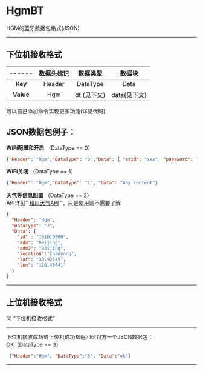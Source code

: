 # HgmBT

HGM的蓝牙数据包格式(JSON)

---

## 下位机接收格式

|------|数据头标识|数据类型    |数据块      |
|:----:|:-------:|:--------:|:----------:|
| __Key__|Header   |DataType  |Data        |
| __Value__|Hgm  |dt (见下文)|data(见下文)|

可以自己添加命令实现更多功能(详见代码)

## JSON数据包例子：
**WiFi配置和开启** （DataType == 0）
```json
{"Header": "Hgm","DataType": "0","Data": { "ssid": "xxx", "password": "xxx" }}
```
**WiFi关闭** （DataType == 1）
```json
{"Header": "Hgm","DataType": "1", "Data": "Any content"}
```
**天气等信息配置** （DataType == 2）  
API详见“ [和风天气API](https://dev.qweather.com/docs/api/) ”，只是使用则不需要了解
```json
{ 
  "Header": "Hgm", 
  "DataType": "2", 
  "Data": { 
    "id" : "101010300",
    "adm": "Beijing", 
    "adm2": "Beijing", 
    "location":"Chaoyang",
    "lat": "39.92149", 
    "lon": "116.48641"
  }
}
```

---

## 上位机接收格式

同 “下位机接收格式”

---

下位机接收成功或上位机成功都返回给对方一个JSON数据包：  
OK（DataType == 3）  
```json
 {"Header":"Hgm", "DataType":"3", "Data":"ok"}
```

---




